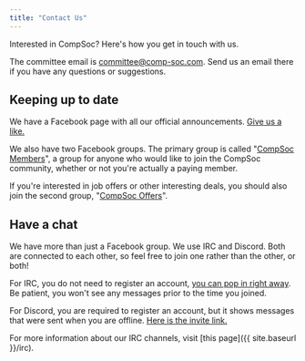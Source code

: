 ```yaml
---
title: "Contact Us"
---
```


Interested in CompSoc? Here's how you get in touch with us.

The committee email is <a href="mailto:committee@comp-soc.com">committee@comp-soc.com</a>. Send us an email there if you have any questions or suggestions.

## Keeping up to date

We have a Facebook page with all our official announcements. [Give us a like.](https://fb.me/compsoc)

We also have two Facebook groups. The primary group is called "[CompSoc Members](https://facebook.com/groups/compsocedinburgh)", a group for anyone who would like to join the CompSoc community, whether or not you're actually a paying member.

If you're interested in job offers or other interesting deals, you should also join the second group, "[CompSoc Offers](https://facebook.com/groups/compsoc.offers)".

## Have a chat

We have more than just a Facebook group. We use IRC and Discord. Both are connected to each other, so feel free to join one rather than the other, or both!

For IRC, you do not need to register an account, [you can pop in right away](https://kiwiirc.com/client/irc.imaginarynet.uk:+6697#compsoc). Be patient, you won't see any messages prior to the time you joined.

For Discord, you are required to register an account, but it shows messages that were sent when you are offline. [Here is the invite link.](https://discord.gg/e4y8Vy5)

For more information about our IRC channels, visit [this page]({{ site.baseurl }}/irc).


